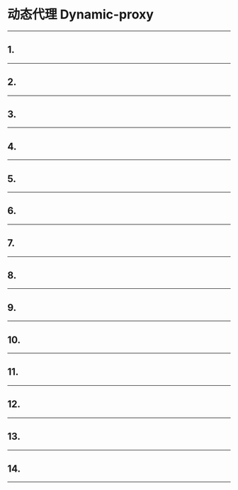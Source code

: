 # 动态代理 Dynamic-proxy


---



## 1.



---



## 2.



---




## 3.




---




## 4.




---



## 5.



---



## 6.



---



## 7.



---



## 8.



---



## 9.



---



## 10.


---


## 11.


---



## 12.

---



## 13.


---




## 14.

---






